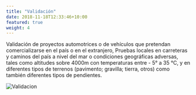 ```yaml
---
title: "Validación"
date: 2018-11-18T12:33:46+10:00
featured: true
weight: 4
---
```


Validación de proyectos automotrices o de vehículos que pretendan comercializarse en el país o en el extranjero, Pruebas locales en carreteras y caminos del país a nivel del mar o condiciones geográficas adversas, tales como altitudes sobre 4000m con temperaturas entre - 5° a 35 °C, y en diferentes tipos de terrenos (pavimento; gravilla; tierra, otros) como también diferentes tipos de pendientes.

![Validacion](/images/features/validacion.png)